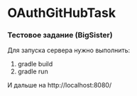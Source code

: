 # OAuthGitHubTask
### Тестовое задание (BigSister)

Для запуска сервера нужно выполнить:
1. gradle build
2. gradle run

И дальше на http://localhost:8080/
